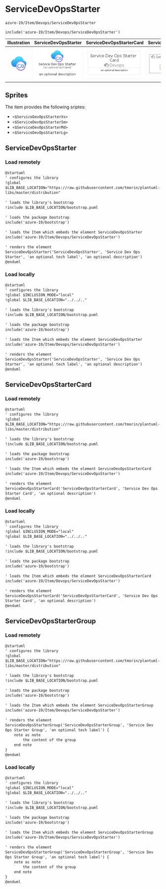 # ServiceDevOpsStarter


```text
azure-19/Item/Devops/ServiceDevOpsStarter
```

```text
include('azure-19/Item/Devops/ServiceDevOpsStarter')
```



| Illustration | ServiceDevOpsStarter | ServiceDevOpsStarterCard | ServiceDevOpsStarterGroup |
| :---: | :---: | :---: | :---: |
| ![illustration for Illustration](../../../azure-19/Item/Devops/ServiceDevOpsStarter.png) | ![illustration for ServiceDevOpsStarter](../../../azure-19/Item/Devops/ServiceDevOpsStarter.Local.png) | ![illustration for ServiceDevOpsStarterCard](../../../azure-19/Item/Devops/ServiceDevOpsStarterCard.Local.png) | ![illustration for ServiceDevOpsStarterGroup](../../../azure-19/Item/Devops/ServiceDevOpsStarterGroup.Local.png) |



## Sprites
The item provides the following sriptes:

- `<$ServiceDevOpsStarterXs>`
- `<$ServiceDevOpsStarterSm>`
- `<$ServiceDevOpsStarterMd>`
- `<$ServiceDevOpsStarterLg>`





## ServiceDevOpsStarter

### Load remotely
```plantuml
@startuml
' configures the library
!global $LIB_BASE_LOCATION="https://raw.githubusercontent.com/tmorin/plantuml-libs/master/distribution"

' loads the library's bootstrap
!include $LIB_BASE_LOCATION/bootstrap.puml

' loads the package bootstrap
include('azure-19/bootstrap')

' loads the Item which embeds the element ServiceDevOpsStarter
include('azure-19/Item/Devops/ServiceDevOpsStarter')

' renders the element
ServiceDevOpsStarter('ServiceDevOpsStarter', 'Service Dev Ops Starter', 'an optional tech label', 'an optional description')
@enduml
```

### Load locally
```plantuml
@startuml
' configures the library
!global $INCLUSION_MODE="local"
!global $LIB_BASE_LOCATION="../../.."

' loads the library's bootstrap
!include $LIB_BASE_LOCATION/bootstrap.puml

' loads the package bootstrap
include('azure-19/bootstrap')

' loads the Item which embeds the element ServiceDevOpsStarter
include('azure-19/Item/Devops/ServiceDevOpsStarter')

' renders the element
ServiceDevOpsStarter('ServiceDevOpsStarter', 'Service Dev Ops Starter', 'an optional tech label', 'an optional description')
@enduml
```

## ServiceDevOpsStarterCard

### Load remotely
```plantuml
@startuml
' configures the library
!global $LIB_BASE_LOCATION="https://raw.githubusercontent.com/tmorin/plantuml-libs/master/distribution"

' loads the library's bootstrap
!include $LIB_BASE_LOCATION/bootstrap.puml

' loads the package bootstrap
include('azure-19/bootstrap')

' loads the Item which embeds the element ServiceDevOpsStarterCard
include('azure-19/Item/Devops/ServiceDevOpsStarter')

' renders the element
ServiceDevOpsStarterCard('ServiceDevOpsStarterCard', 'Service Dev Ops Starter Card', 'an optional description')
@enduml
```

### Load locally
```plantuml
@startuml
' configures the library
!global $INCLUSION_MODE="local"
!global $LIB_BASE_LOCATION="../../.."

' loads the library's bootstrap
!include $LIB_BASE_LOCATION/bootstrap.puml

' loads the package bootstrap
include('azure-19/bootstrap')

' loads the Item which embeds the element ServiceDevOpsStarterCard
include('azure-19/Item/Devops/ServiceDevOpsStarter')

' renders the element
ServiceDevOpsStarterCard('ServiceDevOpsStarterCard', 'Service Dev Ops Starter Card', 'an optional description')
@enduml
```

## ServiceDevOpsStarterGroup

### Load remotely
```plantuml
@startuml
' configures the library
!global $LIB_BASE_LOCATION="https://raw.githubusercontent.com/tmorin/plantuml-libs/master/distribution"

' loads the library's bootstrap
!include $LIB_BASE_LOCATION/bootstrap.puml

' loads the package bootstrap
include('azure-19/bootstrap')

' loads the Item which embeds the element ServiceDevOpsStarterGroup
include('azure-19/Item/Devops/ServiceDevOpsStarter')

' renders the element
ServiceDevOpsStarterGroup('ServiceDevOpsStarterGroup', 'Service Dev Ops Starter Group', 'an optional tech label') {
    note as note
        the content of the group
    end note
}
@enduml
```

### Load locally
```plantuml
@startuml
' configures the library
!global $INCLUSION_MODE="local"
!global $LIB_BASE_LOCATION="../../.."

' loads the library's bootstrap
!include $LIB_BASE_LOCATION/bootstrap.puml

' loads the package bootstrap
include('azure-19/bootstrap')

' loads the Item which embeds the element ServiceDevOpsStarterGroup
include('azure-19/Item/Devops/ServiceDevOpsStarter')

' renders the element
ServiceDevOpsStarterGroup('ServiceDevOpsStarterGroup', 'Service Dev Ops Starter Group', 'an optional tech label') {
    note as note
        the content of the group
    end note
}
@enduml
```

